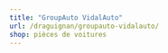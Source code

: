 ```yaml
---
title: "GroupAuto VidalAuto"
url: /draguignan/groupauto-vidalauto/
shop: pièces de voitures
---
```


